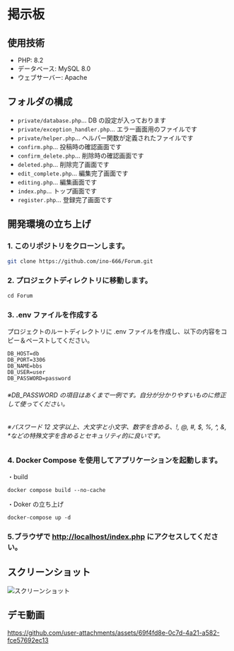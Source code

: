 # 掲示板

## 使用技術

- PHP: 8.2
- データベース: MySQL 8.0
- ウェブサーバー: Apache

## フォルダの構成

- `private/database.php`... DB の設定が入っております
- `private/exception_handler.php`... エラー画面用のファイルです
- `private/helper.php`... ヘルパー関数が定義されたファイルです
- `confirm.php`... 投稿時の確認画面です
- `confirm_delete.php`... 削除時の確認画面です
- `deleted.php`... 削除完了画面です
- `edit_complete.php`... 編集完了画面です
- `editing.php`... 編集画面です
- `index.php`... トップ画面です
- `register.php`... 登録完了画面です

## 開発環境の立ち上げ

### 1. このリポジトリをクローンします。

```bash
git clone https://github.com/ino-666/Forum.git
```

### 2. プロジェクトディレクトリに移動します。

```shell
cd Forum
```

### 3. .env ファイルを作成する

プロジェクトのルートディレクトリに .env ファイルを作成し、以下の内容をコピー＆ペーストしてください。

```.env
DB_HOST=db
DB_PORT=3306
DB_NAME=bbs
DB_USER=user
DB_PASSWORD=password
```

###### ※DB_PASSWORD の項目はあくまで一例です。自分が分かりやすいものに修正して使ってください。

###### ※パスワード 12 文字以上、大文字と小文字、数字を含める、!, @, #, $, %, ^, &, \*などの特殊文字を含めるとセキュリティ的に良いです。

### 4. Docker Compose を使用してアプリケーションを起動します。

・build

```shell
docker compose build --no-cache
```

・Doker の立ち上げ

```shell
docker-compose up -d
```

### 5.ブラウザで [http://localhost/index.php](http://localhost/index.php) にアクセスしてください。

## スクリーンショット

![スクリーンショット](/screenshots/screenshot1.png.png)

## デモ動画

https://github.com/user-attachments/assets/69f4fd8e-0c7d-4a21-a582-fce57692ec13
